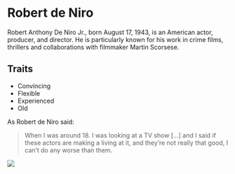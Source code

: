 # Robert de Niro

Robert Anthony De Niro Jr., born August 17, 1943, is an American actor, producer, and director. He is particularly known for his work in crime films, thrillers and collaborations with filmmaker Martin Scorsese.

## Traits

* Convincing
* Flexible
* Experienced
* Old

As Robert de Niro said:

> When I was around 18. I was looking at a TV show [...] and I said if these actors are making a living at it, and they’re not really that good, I can’t do any worse than them.

<img src="https://upload.wikimedia.org/wikipedia/commons/thumb/5/58/Robert_De_Niro_Cannes_2016.jpg/330px-Robert_De_Niro_Cannes_2016.jpg"/>

